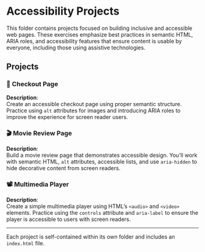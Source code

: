 # Accessibility Projects

This folder contains projects focused on building inclusive and accessible web pages. These exercises emphasize best practices in semantic HTML, ARIA roles, and accessibility features that ensure content is usable by everyone, including those using assistive technologies.

## Projects

### 🛒 Checkout Page
**Description**:  
Create an accessible checkout page using proper semantic structure. Practice using `alt` attributes for images and introducing ARIA roles to improve the experience for screen reader users.

### 🎬 Movie Review Page
**Description**:  
Build a movie review page that demonstrates accessible design. You'll work with semantic HTML, `alt` attributes, accessible lists, and use `aria-hidden` to hide decorative content from screen readers.

### 📽️ Multimedia Player
**Description**:  
Create a simple multimedia player using HTML’s `<audio>` and `<video>` elements. Practice using the `controls` attribute and `aria-label` to ensure the player is accessible to users with screen readers.

---

Each project is self-contained within its own folder and includes an `index.html` file.